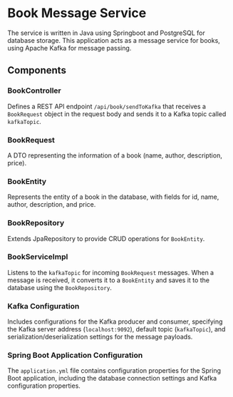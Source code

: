# Book Message Service
The service is written in Java using Springboot and PostgreSQL for database storage.
This application acts as a message service for books, using Apache Kafka for message passing.

## Components

### BookController

Defines a REST API endpoint `/api/book/sendToKafka` that receives a `BookRequest` object in the request body and sends it to a Kafka topic called `kafkaTopic`.

### BookRequest

A DTO representing the information of a book (name, author, description, price).

### BookEntity

Represents the entity of a book in the database, with fields for id, name, author, description, and price.

### BookRepository

Extends JpaRepository to provide CRUD operations for `BookEntity`.

### BookServiceImpl

Listens to the `kafkaTopic` for incoming `BookRequest` messages. When a message is received, it converts it to a `BookEntity` and saves it to the database using the `BookRepository`.

### Kafka Configuration

Includes configurations for the Kafka producer and consumer, specifying the Kafka server address (`localhost:9092`), default topic (`kafkaTopic`), and serialization/deserialization settings for the message payloads.

### Spring Boot Application Configuration

The `application.yml` file contains configuration properties for the Spring Boot application, including the database connection settings and Kafka configuration properties.

